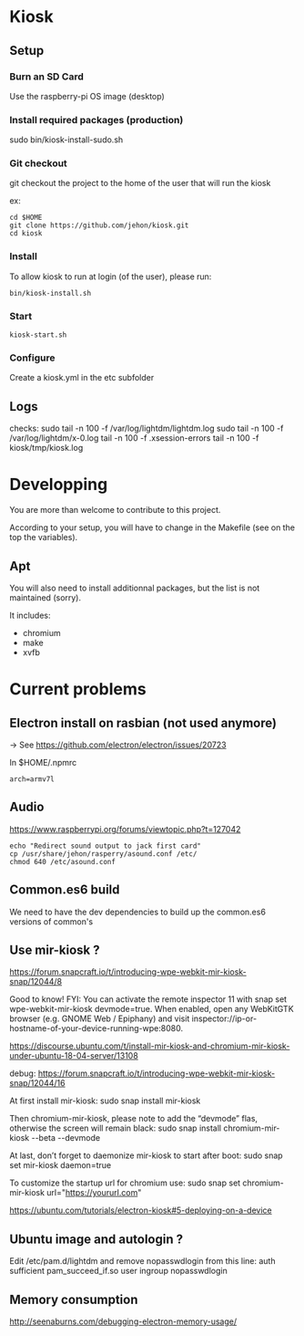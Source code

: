 # Kiosk

## Setup

### Burn an SD Card

Use the raspberry-pi OS image (desktop)

### Install required packages (production)

sudo bin/kiosk-install-sudo.sh

### Git checkout
git checkout the project to the home of the user that will run the kiosk

ex:

```
cd $HOME
git clone https://github.com/jehon/kiosk.git
cd kiosk
```

### Install

To allow kiosk to run at login (of the user), please run:

```
bin/kiosk-install.sh
```

### Start

```
kiosk-start.sh
```

### Configure

Create a kiosk.yml in the etc subfolder

## Logs

checks: 
sudo tail -n 100 -f /var/log/lightdm/lightdm.log
sudo tail -n 100 -f /var/log/lightdm/x-0.log
tail -n 100 -f .xsession-errors
tail -n 100 -f kiosk/tmp/kiosk.log

# Developping

You are more than welcome to contribute to this project.

According to your setup, you will have to change in the Makefile (see on the top the variables).

## Apt

You will also need to install additionnal packages, but the list is not maintained (sorry).

It includes:
- chromium
- make
- xvfb

# Current problems

## Electron install on rasbian (not used anymore)

-> See https://github.com/electron/electron/issues/20723

In $HOME/.npmrc

```lang=ini
arch=armv7l
```

## Audio

https://www.raspberrypi.org/forums/viewtopic.php?t=127042

```lang=shell
echo "Redirect sound output to jack first card"
cp /usr/share/jehon/rasperry/asound.conf /etc/
chmod 640 /etc/asound.conf
```

## Common.es6 build

We need to have the dev dependencies to build up the common.es6 versions of common's


## Use mir-kiosk ?

https://forum.snapcraft.io/t/introducing-wpe-webkit-mir-kiosk-snap/12044/8


Good to know! FYI: You can activate the remote inspector 11 with snap set wpe-webkit-mir-kiosk devmode=true. When enabled, open any WebKitGTK browser (e.g. GNOME Web / Epiphany) and visit inspector://ip-or-hostname-of-your-device-running-wpe:8080.


https://discourse.ubuntu.com/t/install-mir-kiosk-and-chromium-mir-kiosk-under-ubuntu-18-04-server/13108

debug:
https://forum.snapcraft.io/t/introducing-wpe-webkit-mir-kiosk-snap/12044/16


At first install mir-kiosk:
sudo snap install mir-kiosk

Then chromium-mir-kiosk, please note to add the “devmode” flas, otherwise the screen will remain black:
sudo snap install chromium-mir-kiosk --beta --devmode

At last, don’t forget to daemonize mir-kiosk to start after boot:
sudo snap set mir-kiosk daemon=true

To customize the startup url for chromium use:
sudo snap set chromium-mir-kiosk url="https://yoururl.com"

https://ubuntu.com/tutorials/electron-kiosk#5-deploying-on-a-device


## Ubuntu image and autologin ?

Edit /etc/pam.d/lightdm and remove nopasswdlogin from this line:
auth    sufficient      pam_succeed_if.so user ingroup nopasswdlogin

## Memory consumption

http://seenaburns.com/debugging-electron-memory-usage/
